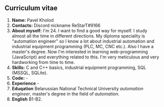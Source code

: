 ## Curriculum vitae

1. **Name:** Pavel Kholod
2. **Contacts:** Discord nickname ReStarT#9166
3. **About myself:** I'm 24. I want to find a good way for myself. I study almost all the time in different directions. My diploma speciality is "automation engineer" so I know a lot about industrial automation and industrial equipment programming (PLC, MC, CNC etc.). Also I have a master's degree. Now I'm interested in learning web-programming (JavaScript) and everything related to this. I'm very meticulous and very hardworking from time to time.
4. **Skills:** C and C++ basics, industrial equipment programming, SQL (MSSQL, SQLite).
5. **Code:** -
6. **Experience** -
7. **Eduqation** Belarussian National Technical University *automation engineer*, master's degree in the field of *automation*.
8. **English** B1-B2.